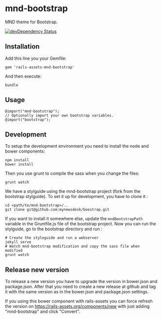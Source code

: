 mnd-bootstrap
=============

MND theme for Bootstrap.

[![devDependency Status](https://david-dm.org/mynewsdesk/mnd-bootstrap/dev-status.svg)](https://david-dm.org/mynewsdesk/mnd-bootstrap#info=devDependencies)

Installation
------------
Add this line you your Gemfile:
```
gem 'rails-assets-mnd-bootstrap'
```

And then execute:
```
bundle
```

Usage
-----
```
@import("mnd-bootstrap");
// Optionally import your own bootstrap variables.
@import("bootstrap");
```

Development
-----------
To setup the development environment you need to install the node and bower
components:
```
npm install
bower install
```

Then you use grunt to compile the sass when you change the files:
```
grunt watch
```


We have a stylguide using the mnd-bootstrap project (fork from the bootstrap stylguide).
To set it up for development, you have to clone it :

```
cd <path/to/mnd-bootstrap>/..
git clone git@github.com:mynewsdesk/boostrap.git
```

If you want to install it somewhere else, update the ```mndBootstrapPath``` variable in the Gruntfile.js file of the bootstrap project.
Now you can run the stylguide, go to the bootstrap directory and run :

```
# Create the styleguide and run a webserver
jekyll serve
# Watch mnd-bootstrap modification and copy the sass file when modified
grunt watch
```

Release new version
-----------

To release a new version you have to upgrade the version in bower.json and package.json. After that you need to create a new release at github and tag it with the same version as in the bower.json and package.json settings.

If you using this bower component with rails-assets you can force refresh the version on https://rails-assets.org/components/new with just adding "mnd-bootstrap" and click "Convert".

